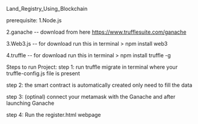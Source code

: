 Land_Registry_Using_Blockchain

prerequisite:
1.Node.js

2.ganache -- download from here https://www.trufflesuite.com/ganache

3.Web3.js -- for download run this in terminal > npm install web3

4.truffle -- for download run this in terminal > npm install truffle -g

Steps to run Project:
step 1: run truffle migrate in terminal where your truffle-config.js file is present

step 2: the smart contract is automatically created only need to fill the data

step 3: (optinal) connect your metamask with the Ganache and after launching Ganache

step 4: Run the register.html webpage

